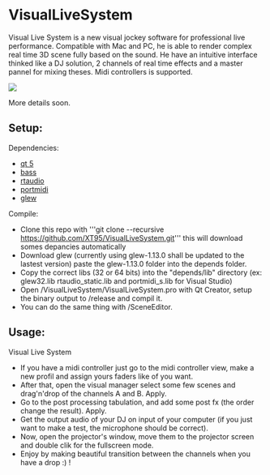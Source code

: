 # VisualLiveSystem
Visual Live System is a new visual jockey software for professional live performance.
Compatible with Mac and PC, he is able to render complex real time 3D scene fully based on the sound.
He have an intuitive interface thinked like a DJ solution, 2 channels of real time effects and a master pannel for mixing theses.
Midi controllers is supported.


<img src="http://www.aduprat.com/pub/vls.jpg">

More details soon.

## Setup:

Dependencies:
* [qt 5](http://www.qt.io/download/)
* [bass](http://www.un4seen.com/)
* [rtaudio](https://www.music.mcgill.ca/~gary/rtaudio/)
* [portmidi](http://portmedia.sourceforge.net/portmidi/)
* [glew](http://glew.sourceforge.net/)



Compile:
 * Clone this repo with '''git clone --recursive https://github.com/XT95/VisualLiveSystem.git''' this will download somes depancies automatically
 * Download glew (currently using glew-1.13.0 shall be updated to the lastest version) paste the glew-1.13.0 folder into the depends folder. 
 * Copy the correct libs (32 or 64 bits) into the "depends/lib" directory (ex: glew32.lib rtaudio_static.lib and portmidi_s.lib for Visual Studio)
 * Open /VisualLiveSystem/VisualLiveSystem.pro with Qt Creator, setup the binary output to /release and compil it.
 * You can do the same thing with /SceneEditor.


## Usage:

Visual Live System
 * If you have a midi controller just go to the midi controller view, make a new profil and assign yours faders like of you want.
 * After that, open the visual manager select some few scenes and drag'n'drop of the channels A and B. Apply.
 * Go to the post processing tabulation, and add some post fx (the order change the result). Apply.
 * Get the output audio of your DJ on input of your computer (if you just want to make a test, the microphone should be correct).
 * Now, open the projector's window, move them to the projector screen and double clik for the fullscreen mode.
 * Enjoy by making beautiful transition between the channels when you have a drop :) !
